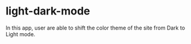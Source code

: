 # light-dark-mode

In this app, user are able to shift the color theme of the site from Dark to Light mode.
